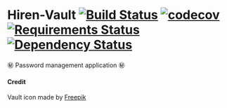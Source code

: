 # Hiren-Vault [![Build Status](https://travis-ci.org/pyprism/Hiren-Vault.svg?branch=master)](https://travis-ci.org/pyprism/Hiren-Vault) [![codecov](https://codecov.io/gh/pyprism/Hiren-Vault/branch/master/graph/badge.svg)](https://codecov.io/gh/pyprism/Hiren-Vault) [![Requirements Status](https://requires.io/github/pyprism/Hiren-Vault/requirements.svg?branch=master)](https://requires.io/github/pyprism/Hiren-Vault/requirements/?branch=master) [![Dependency Status](https://dependencyci.com/github/pyprism/Hiren-Vault/badge)](https://dependencyci.com/github/pyprism/Hiren-Vault)
:secret: Password management application :secret:

#### Credit
 Vault icon made by [Freepik](https://www.flaticon.com/authors/freepik)
